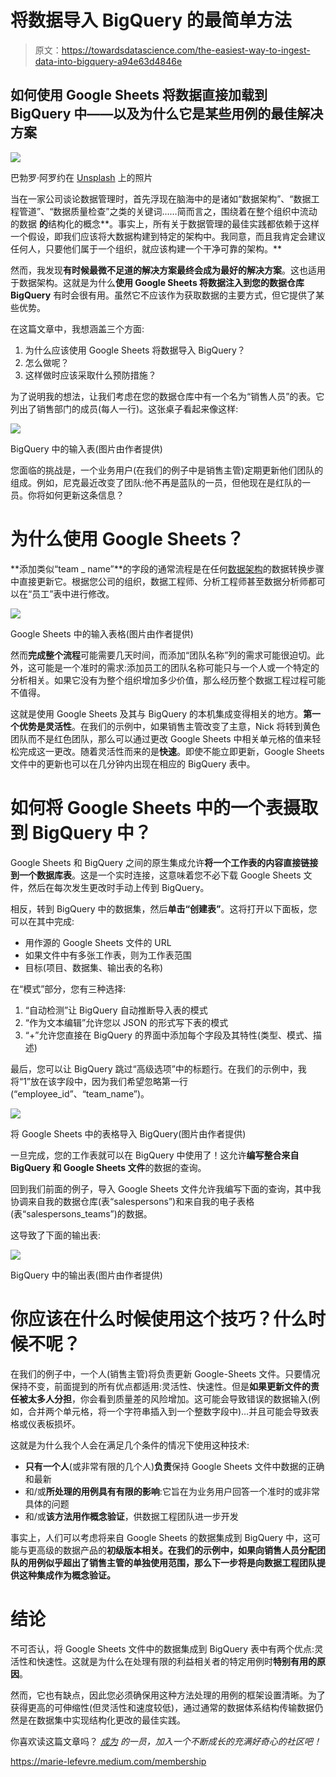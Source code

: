 # 将数据导入 BigQuery 的最简单方法

> 原文：<https://towardsdatascience.com/the-easiest-way-to-ingest-data-into-bigquery-a94e63d4846e>

## 如何使用 Google Sheets 将数据直接加载到 BigQuery 中——以及为什么它是某些用例的最佳解决方案

![](img/94f1fd0d6d94f17f8372d512244d7bc1.png)

巴勃罗·阿罗约在 [Unsplash](https://unsplash.com/?utm_source=unsplash&utm_medium=referral&utm_content=creditCopyText) 上的照片

当在一家公司谈论数据管理时，首先浮现在脑海中的是诸如“数据架构”、“数据工程管道”、“数据质量检查”之类的关键词……简而言之，围绕着在整个组织中流动的数据 **的**结构化的概念**。事实上，所有关于数据管理的最佳实践都依赖于这样一个假设，即我们应该将大数据构建到特定的架构中。我同意，而且我肯定会建议任何人，只要他们属于一个组织，就应该构建一个干净可靠的架构。**

然而，我发现**有时候最微不足道的解决方案最终会成为最好的解决方案**。这也适用于数据架构。这就是为什么**使用 Google Sheets 将数据注入到您的数据仓库 BigQuery** 有时会很有用。虽然它不应该作为获取数据的主要方式，但它提供了某些优势。

在这篇文章中，我想涵盖三个方面:

1.  为什么应该使用 Google Sheets 将数据导入 BigQuery？
2.  怎么做呢？
3.  这样做时应该采取什么预防措施？

为了说明我的想法，让我们考虑在您的数据仓库中有一个名为“销售人员”的表。它列出了销售部门的成员(每人一行)。这张桌子看起来像这样:

![](img/c0e83896bda436524404d5544bd4343a.png)

BigQuery 中的输入表(图片由作者提供)

您面临的挑战是，一个业务用户(在我们的例子中是销售主管)定期更新他们团队的组成。例如，尼克最近改变了团队:他不再是蓝队的一员，但他现在是红队的一员。你将如何更新这条信息？

# 为什么使用 Google Sheets？

**添加类似“team _ name”**的字段的通常流程是在任何[数据架构](/modern-or-not-what-is-a-data-stack-e6e09e74ae7f)的数据转换步骤中直接更新它。根据您公司的组织，数据工程师、分析工程师甚至数据分析师都可以在“员工”表中进行修改。

![](img/67cc0148bcf81e2c0a2217d686372650.png)

Google Sheets 中的输入表格(图片由作者提供)

然而**完成整个流程**可能需要几天时间，而添加“团队名称”列的需求可能很迫切。此外，这可能是一个准时的需求:添加员工的团队名称可能只与一个人或一个特定的分析相关。如果它没有为整个组织增加多少价值，那么经历整个数据工程过程可能不值得。

这就是使用 Google Sheets 及其与 BigQuery 的本机集成变得相关的地方。**第一个优势是灵活性**。在我们的示例中，如果销售主管改变了主意，Nick 将转到黄色团队而不是红色团队，那么可以通过更改 Google Sheets 中相关单元格的值来轻松完成这一更改。随着灵活性而来的是**快速**。即使不能立即更新，Google Sheets 文件中的更新也可以在几分钟内出现在相应的 BigQuery 表中。

# 如何将 Google Sheets 中的一个表摄取到 BigQuery 中？

Google Sheets 和 BigQuery 之间的原生集成允许**将一个工作表的内容直接链接到一个数据库表**。这是一个实时连接，这意味着您不必下载 Google Sheets 文件，然后在每次发生更改时手动上传到 BigQuery。

相反，转到 BigQuery 中的数据集，然后**单击“创建表”**。这将打开以下面板，您可以在其中完成:

*   用作源的 Google Sheets 文件的 URL
*   如果文件中有多张工作表，则为工作表范围
*   目标(项目、数据集、输出表的名称)

在“模式”部分，您有三种选择:

1.  “自动检测”让 BigQuery 自动推断导入表的模式
2.  “作为文本编辑”允许您以 JSON 的形式写下表的模式
3.  “+”允许您直接在 BigQuery 的界面中添加每个字段及其特性(类型、模式、描述)

最后，您可以让 BigQuery 跳过“高级选项”中的标题行。在我们的示例中，我将“1”放在该字段中，因为我们希望忽略第一行(“employee_id”、“team_name”)。

![](img/73c04499c4ac2f1469981ffb2358f116.png)

将 Google Sheets 中的表格导入 BigQuery(图片由作者提供)

一旦完成，您的工作表就可以在 BigQuery 中使用了！这允许**编写整合来自 BigQuery 和 Google Sheets 文件**的数据的查询。

回到我们前面的例子，导入 Google Sheets 文件允许我编写下面的查询，其中我协调来自我的数据仓库(表“salespersons”)和来自我的电子表格(表“salespersons_teams”)的数据。

这导致了下面的输出表:

![](img/a91632eb8e29db46dda7f1e7c1bc5837.png)

BigQuery 中的输出表(图片由作者提供)

# 你应该在什么时候使用这个技巧？什么时候不呢？

在我们的例子中，一个人(销售主管)将负责更新 Google-Sheets 文件。只要情况保持不变，前面提到的所有优点都适用:灵活性、快速性。但是**如果更新文件的责任被太多人分担**，你会看到质量差的风险增加。这可能会导致错误的数据输入(例如，合并两个单元格，将一个字符串插入到一个整数字段中)…并且可能会导致表格或仪表板损坏。

这就是为什么我个人会在满足几个条件的情况下使用这种技术:

*   **只有一个人**(或非常有限的几个人)**负责**保持 Google Sheets 文件中数据的正确和最新
*   和/或**所处理的用例具有有限的影响**:它旨在为业务用户回答一个准时的或非常具体的问题
*   和/或**该方法用作概念验证**，供数据工程团队进一步开发

事实上，人们可以考虑将来自 Google Sheets 的数据集成到 BigQuery 中，这可能与更高级的数据产品的**初级版本相关。在我们的示例中，如果向销售人员分配团队的用例似乎超出了销售主管的单独使用范围，那么下一步将是向数据工程团队提供这种集成作为概念验证。**

# 结论

不可否认，将 Google Sheets 文件中的数据集成到 BigQuery 表中有两个优点:灵活性和快速性。这就是为什么在处理有限的利益相关者的特定用例时**特别有用的原因**。

然而，它也有缺点，因此您必须确保用这种方法处理的用例的框架设置清晰。为了获得更高的可伸缩性(但灵活性和速度较低)，通过通常的数据体系结构传输数据仍然是在数据集中实现结构化更改的最佳实践。

你喜欢读这篇文章吗？ [*成为*](https://marie-lefevre.medium.com/membership) *的一员，加入一个不断成长的充满好奇心的社区吧！*

<https://marie-lefevre.medium.com/membership> 